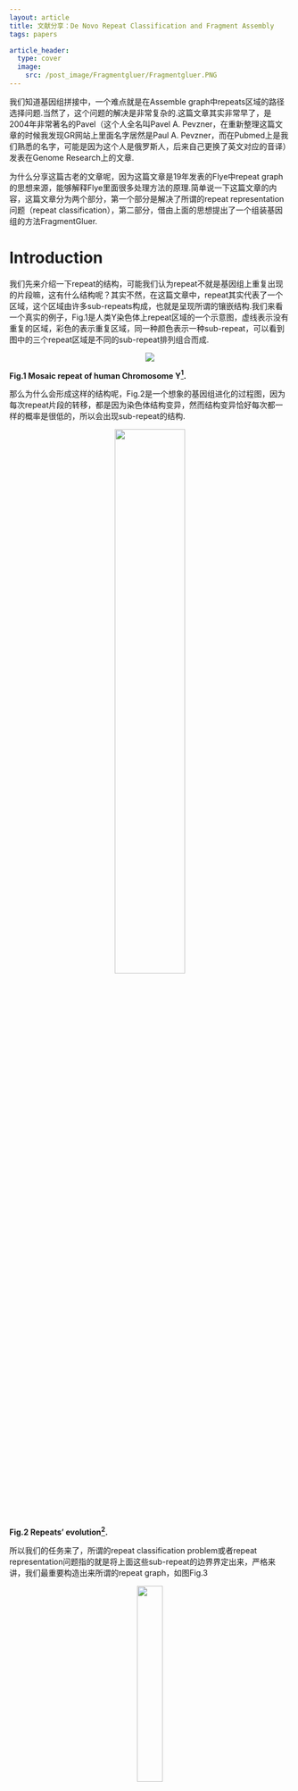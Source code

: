 ```yaml
---
layout: article
title: 文献分享：De Novo Repeat Classification and Fragment Assembly
tags: papers

article_header:
  type: cover
  image: 
    src: /post_image/Fragmentgluer/Fragmentgluer.PNG
---
```


我们知道基因组拼接中，一个难点就是在Assemble graph中repeats区域的路径选择问题.当然了，这个问题的解决是非常复杂的.这篇文章其实非常早了，是2004年非常著名的Pavel（这个人全名叫Pavel A. Pevzner，在重新整理这篇文章的时候我发现GR网站上里面名字居然是Paul A. Pevzner，而在Pubmed上是我们熟悉的名字，可能是因为这个人是俄罗斯人，后来自己更换了英文对应的音译）发表在Genome Research上的文章.

为什么分享这篇古老的文章呢，因为这篇文章是19年发表的Flye中repeat graph的思想来源，能够解释Flye里面很多处理方法的原理.简单说一下这篇文章的内容，这篇文章分为两个部分，第一个部分是解决了所谓的repeat representation问题（repeat classification），第二部分，借由上面的思想提出了一个组装基因组的方法FragmentGluer.
<!--more-->

# Introduction
我们先来介绍一下repeat的结构，可能我们认为repeat不就是基因组上重复出现的片段嘛，这有什么结构呢？其实不然，在这篇文章中，repeat其实代表了一个区域，这个区域由许多sub-repeats构成，也就是呈现所谓的镶嵌结构.我们来看一个真实的例子，Fig.1是人类Y染色体上repeat区域的一个示意图，虚线表示没有重复的区域，彩色的表示重复区域，同一种颜色表示一种sub-repeat，可以看到图中的三个repeat区域是不同的sub-repeat排列组合而成.

<p align="center">
    <img src="/post_image/Fragmentgluer/repeat_of_Y.PNG">
</p>

__Fig.1 Mosaic repeat of human Chromosome Y[^1].__


那么为什么会形成这样的结构呢，Fig.2是一个想象的基因组进化的过程图，因为每次repeat片段的转移，都是因为染色体结构变异，然而结构变异恰好每次都一样的概率是很低的，所以会出现sub-repeat的结构.

<p align="center">
    <img src="/post_image/Fragmentgluer/repeat_evolution.png" width="50%">
</p>

__Fig.2 Repeats’ evolution[^1].__

所以我们的任务来了，所谓的repeat classification problem或者repeat representation问题指的就是将上面这些sub-repeat的边界界定出来，严格来讲，我们最重要构造出来所谓的repeat graph，如图Fig.3

<p align="center">
    <img src="/post_image/Fragmentgluer/repeat_graph.png" width="30%">
</p>

__Fig.3 Repeat graph[^1].__


# Methods
## ${A}$-Bruijn Graphs
首先我们引入Genomic dot-plot的概念，我们将基因组自身进行local alignment，在比对上的坐标位置绘制一个点，我们可以得到所谓的dot-plot，如图Fig.4

<p align="center">
    <img src="/post_image/Fragmentgluer/dot_plot.png" width="60%">
</p>

__Fig.4 Genomic dot-plot of an imaginary sequence[^1].__


令${S}$是一个长度为${n}$的基因组序列，同时${A=(a_{ij})}$是一个${0-1}$的二元${n\times n}$的“similarity matrix”表示${S}$中的区域之间显著的local pairwise alignment的集合${\mathscr{A}}$.矩阵${A}$中，如果位置${i}$和位置${j}$比对上，则${a_{ij}=1}$，否则为${0}$（插入缺失不记录在${A}$中）.

我们可以将矩阵${A}$视为一个邻接矩阵，这个邻接矩阵对应了一个图，我们称为${A}$-graph，这个图有${n}$个顶点，顶点${i}$和顶点${j}$存在边，当且仅当${a_{ij}=1}$.令${V}$是${A}$-graph的连通分支集合，${v_i\in V}$表示包含顶点${i}$的连通分支（容易想象，每个连通分支中的点就是相互比对上的顶点）.

下面我们来定义多重图（multigraph）${A}$-Bruijn graph ${G(V,E)}$，其中${V}$中的每个顶点就是${A}$-graph的连通分支，连接${v_i,v_{(i+1)}}$。（换言之，在${A}$-Bruijn graph中，按照基因组本来的顺序连接这些顶点，即${A}$-graph的连通分支），其中${v_1}$称为source，${v_n}$称为sink. 换个角度，可以认为我们将从${1,\cdots n}$的欧拉路按照比对的关系，收缩为一个点。

<p align="center">
    <img src="/post_image/Fragmentgluer/sample_of_A_Bruijn_graphs.png" width="50%">
</p>

__Fig.5 Eaxmple of ${A}$-Bruijn graph.__


## Cleaning Up Whirls and Bulges

### What and Why
${A}$-Bruijn graph我们也可以将多重边视为权重。我们给定一个阈值${girth}$，那么所有长度短于${girth}$的圈视为short cycle。那么圈分为两类，①Whirls指的是全中所有边方向相同的短圈；②Bugles表示圈中存在反向边的短圈，如图Fig.6所示

<p align="center">
    <img src="/post_image/Fragmentgluer/Whirls_and_Bulges.png">
</p>

__Fig.6 Whirls and Bulges[^1].__

下面我们讨论一下二者的成因，Whirls是由于“inconsistent alignments”造成的，那么什么是inconsistent alignments呢？我们可以通过Fig.6来理解一下，由于比对的问题，我们将${--at}$比对到了${acat}$上，而这就导致了这三个序列的第一个${a}$比对错位的状态。（个人理解：理论上，在${A}$-graph的每个联通分支内部应该是一个完全子图），所以因为不一致的比对，我们将第二个${a}$也收缩进了一个${a}$的联通分支，所以出现了循环的Whirls的结构。在Fig.6B中为${a\rightarrow c \rightarrow a}$。当然，Whirls另一个成因是因为短串联重复序列（short tandem repeats），比如${\textbf{ATTCGATTCGATTCG}}$，这里${\textbf{ATTCG}}$重复了三次，在这篇文章，作者假设短串联重复序列在比对集合${\mathscr{A}}$中不存在。而Bugles是因为alignment中的gap导致的，比如${ac-t}$和${acat}$的比对，产生了两条path，形成了Bugle，分别为${c \rightarrow t}$以及${c \rightarrow a \rightarrow t}$.

<p align="center">
    <img src="/post_image/Fragmentgluer/inconsisitent.png">
</p>

__Fig.7 Consistent pairwise alignments and inconsistent pairwise alignments[^1].__

### Cleaning Whirls

对于${A}$-Bruijn graph中的顶点${v}$，令${P(v)}$表示其对应的${A}$-graph中的联通分支的顶点集合（基因组位置集合）。我们定义顶点${v}$是<b>“composite”</b>，如果${P(v)}$包含两个距离在${girth}$之内的基因组位点。这些位点就是潜在的“inconsistent alignments”所在的位点. 这部分的处理思想呢，就是将composite的顶点分成两个点。

算法采用迭代的方式进行，每次寻找${A}$-Bruijn graph中，连接composite和noncomposite顶点的所有边中权重最大的称为“split edge”，设边的权重（重边数）为${m}$，${v}$是这条边邻接的composite的顶点，那么这条边的权重为${m}$对应着${P(v)}$中${m}$个位点和后继位点的连边，我们将${P(v)}$中这${m}$个点的集合记为${M}$，（注意到${m<\|P(v)\|}$，设split edge邻接的noncomposite顶点为${n}$，因为如果${m=|P(v)|}$，那么意味着${P(v)}$后继位都包含在${P(n)}$中，那么${n}$是一个composite顶点，矛盾！）

所以我们可以将顶点${v}$分成两个顶点，分别为${P(v) \setminus M}$和${M}$收缩为的顶点. 然后将矩阵${A}$的相应元素的值进行更改，即${a_{ij}=0,\forall i\in M ,j\in P(v) \setminus M}$. 因为顶点${n}$是noncomposite顶点，所以拆分出来的${M}$对应的顶点一定是noncomposite. 这样每次我们至少产生了一个noncomposite顶点. 算法迭代进行，直到全部顶点变为composite顶点.（个人理解之所以每次选择边权重最大的，应该是可以减少迭代的次数，因为如此，我们每次尽可能多的拿走了${P(v)}$中的点），Fig.8是一个示意图

<p align="center">
    <img src="/post_image/Fragmentgluer/clean_whirls.png" width="60%">
</p>
__Fig.8 Processing of cleaning whirls.__

### Cleaning Bugles

Bugles往往在真实的情况下呈现网络的结构，如Fig.6所示，同时我们认为边的权重越大，说明这个边在repeat中越保守，所以我们想破除Bugles，同时保留权重大的边（换言之，因为repeat中间有gap才出现Bugles，两种走法，我们要进行统一，所以我们选择权重大的，也就是支持最多的走法为代表）. 所以这里引入Maximum Subgraph with Large Girth (MSLG) Problem，MSLG问题想去寻找一个不包含Short Cycle（长度小于${girth}$）的最大权子图，如果${girth=\infty}$，这就是一个最大支撑树的问题，但是对于${girth \ne \infty}$，这个问题非常复杂，所以我们选择一个近似算法。

首先寻找最大支撑树${T}$，然后将剩余边按照权重从大到小排序，以次加入${T}$中，如果产生short cycle则抛弃，否则保留。

### Erosion

再破除Bugles后，其实我们只是不再存在短圈，但是原本的Bugles还会剩余树状的末端，所以我们迭代的去除图中的叶子，也就是${degree=1}$的点（除了sink和source点外），直到图中只有sink和source点是度为${ 1 }$的点. 上述步骤的示意图见Fig.9

<p align="center">
    <img src="/post_image/Fragmentgluer/cleaning_and_erosion.png">
</p>

__Fig.9 Cleaning up Whirls and Bulges and Erosion[^1].__

## Zigzag path and Consensus Sequence of Sub-repeats

经过Erosion之后，我们的图已经相当简单了，下面我们来得到consensus序列，其实很简单，每个顶点${v}$对应了相应的位置集合${P(v)}$，然后选择一个频率最高的碱基作为代表。

但是，在Fig.9中，我们发现，有一些path包含了foward和reverse边，这种就称为zigzag path，我们现在要将zigzag path拉直，从起点${s}$开始，到终点${t}$结束，每个内点${v}$，都会被我们计算从${s}$到${v}$之间正向边和反向边的差值，即${index(v)}$. 以Fig.8D为例，${a=s}$，其余点的${index}$值以次为，${\mathop{1}\limits_{b},\mathop{2}\limits_{c},\mathop{3}\limits_{d},\mathop{4}\limits_{e},\mathop{5}\limits_{f},\mathop{4}\limits_{g},\mathop{3}\limits_{h},\mathop{4}\limits_{i},\mathop{5}\limits_{j}}$，然后将相同${index}$的顶点合并，并将相应的${P(v)}$也合并. Fig.6的合并结果见图Fig.10

<p align="center">
    <img src="/post_image/Fragmentgluer/zigzag.png" width="60%">
</p>

__Fig.10 Zigzag path straightening[^1].__

# Reference

[^1]:图片来源[De Novo Repeat Classification and Fragment Assembly](https://genome.cshlp.org/content/14/9/1786.long)